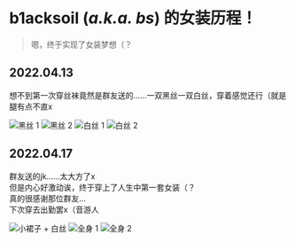 # b1acksoil (*a.k.a. **bs***) 的女装历程！

> 嗯，终于实现了女装梦想（？


## 2022.04.13
想不到第一次穿丝袜竟然是群友送的......一双黑丝一双白丝，穿着感觉还行（就是腿有点不直x

![黑丝 1](./2022.04.13/2022.04.13_1.jpg)
![黑丝 2](./2022.04.13/2022.04.13_2.jpg)
![白丝 1](./2022.04.13/2022.04.13_3.jpg)
![白丝 2](./2022.04.13/2022.04.13_4.jpg)


## 2022.04.17
群友送的jk......太大方了x  
但是内心好激动诶，终于穿上了人生中第一套女装（？  
真的很感谢那位群友...  
下次穿去出勤罢x（音游人

![小裙子 + 白丝](./2022.04.16/2022.04.16_1.jpg)
![全身 1](./2022.04.16/2022.04.16_2.jpg)
![全身 2](./2022.04.16/2022.04.16_3.jpg)
